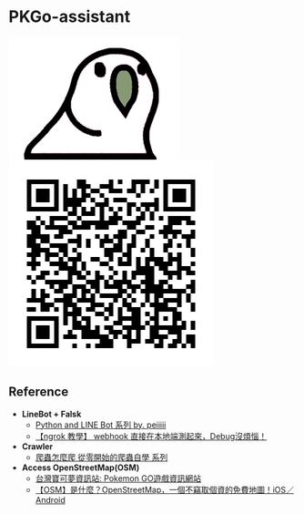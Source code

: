 ﻿# PKGo-assistant
![image](https://github.com/1y1c0c8/PKGo-assistant/blob/main/src/parrot.gif)
![image](https://github.com/1y1c0c8/PKGo-assistant/blob/main/src/QRcode.png)


## Reference
- **LineBot + Falsk**
    - [Python and LINE Bot 系列 by. peiiiii](https://ithelp.ithome.com.tw/m/users/20151448/ironman/5396)
    - [【ngrok 教學】 webhook 直接在本地端測起來，Debug沒煩惱！](https://learn.markteaching.com/ngrok-webhook/)
- **Crawler**
    - [爬蟲怎麼爬 從零開始的爬蟲自學 系列](https://ithelp.ithome.com.tw/users/20140149/ironman/4278)
- **Access OpenStreetMap(OSM)**
    - [台灣寶可夢資訊站: Pokemon GO遊戲資訊網站](https://twpkinfo.com/ipoke.aspx)
    - [【OSM】是什麼？OpenStreetMap，一個不竊取個資的免費地圖！iOS／Android](https://kikinote.net/161141)